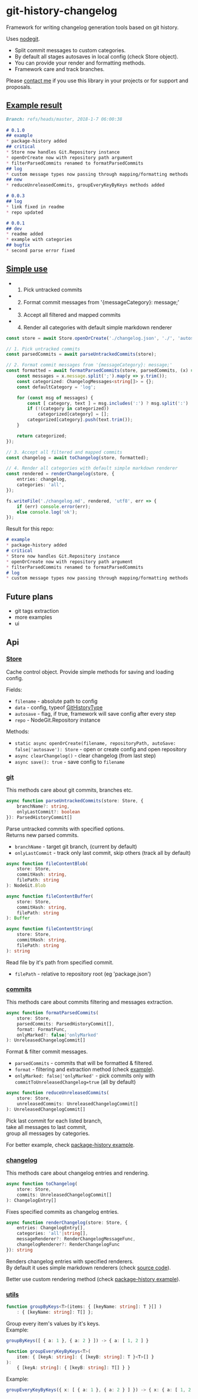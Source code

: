 # git-history-changelog

Framework for writing changelog generation tools based on git history.

Uses [nodegit](http://www.nodegit.org/).

* Split commit messages to custom categories.
* By default all stages autosaves in local config (check Store object).
* You can provide your render and formatting methods.
* Framework care and track branches.

Please [contact me](mailto:morglod@gmail.com?Subject=npm%20git%20history%20changelog) if you use this library in your projects or for support and proposals.

## [Example result](src/example/package-history.ts)
```md
Branch: refs/heads/master, 2018-1-7 06:00:38  
  
# 0.1.0  
## example  
* package-history added  
## critical  
* Store now handles Git.Repository instance  
* openOrCreate now with repository path argument  
* filterParsedCommits renamed to formatParsedCommits  
## log  
* custom message types now passing through mapping/formatting methods  
## new  
* reduceUnreleasedCommits, groupEveryKeyByKeys methods added  

# 0.0.3  
## log  
* link fixed in readme  
* repo updated  

# 0.0.1  
## dev  
* readme added  
* example with categories  
## bugfix  
* second parse error fixed
```

## [Simple use](src/example/example.ts)

* 1. Pick untracked commits
* 2. Format commit messages from '{messageCategory}: message;'
* 3. Accept all filtered and mapped commits
* 4. Render all categories with default simple markdown renderer

```ts
const store = await Store.openOrCreate('./changelog.json', './', 'autosave');

// 1. Pick untracked commits
const parsedCommits = await parseUntrackedCommits(store);

// 2. Format commit messages from '{messageCategory}: message;'
const formatted = await formatParsedCommits(store, parsedCommits, (x) => {
    const messages = x.message.split(';').map(y => y.trim());
    const categorized: ChangelogMessages<string[]> = {};
    const defaultCategory = 'log';

    for (const msg of messages) {
        const [ category, text ] = msg.includes(':') ? msg.split(':') : [ defaultCategory, msg ];
        if (!(category in categorized))
            categorized[category] = [];
        categorized[category].push(text.trim());
    }

    return categorized;
});

// 3. Accept all filtered and mapped commits
const changelog = await toChangelog(store, formatted);

// 4. Render all categories with default simple markdown renderer
const rendered = renderChangelog(store, {
    entries: changelog,
    categories: 'all',
});

fs.writeFile('./changelog.md', rendered, 'utf8', err => {
    if (err) console.error(err);
    else console.log('ok');
});
```

Result for this repo:

```md
# example  
* package-history added  
# critical  
* Store now handles Git.Repository instance  
* openOrCreate now with repository path argument  
* filterParsedCommits renamed to formatParsedCommits  
# log  
* custom message types now passing through mapping/formatting methods  
```

## Future plans

* git tags extraction
* more examples
* ui

## Api

### [Store](src/store.ts)

Cache control object. Provide simple methods for saving and loading config.

Fields:
* `filename` - absolute path to config
* `data` - config, typeof [GitHistoryType](src/types.ts)
* `autosave` - flag, if true, framework will save config after every step
* `repo` - NodeGit.Repository instance

Methods:
* `static async openOrCreate(filename, repositoryPath, autoSave: false|'autosave'): Store` - open or create config and open repository
* `async clearChangelog()` - clear changelog (from last step)
* `async save(): true` - save config to `filename`

### [git](src/git.ts)

This methods care about git commits, branches etc.

```ts
async function parseUntrackedCommits(store: Store, {
    branchName?: string,
    onlyLastCommit?: boolean
}): ParsedHistoryCommit[]
```

Parse untracked commits with specified options.  
Returns new parsed commits.

* `branchName` - target git branch, (current by default)
* `onlyLastCommit` - track only last commit, skip others (track all by default)

```ts
async function fileContentBlob(
    store: Store,
    commitHash: string,
    filePath: string
): NodeGit.Blob

async function fileContentBuffer(
    store: Store,
    commitHash: string,
    filePath: string
): Buffer

async function fileContentString(
    store: Store,
    commitHash: string,
    filePath: string
): string
```

Read file by it's path from specified commit.  
* `filePath` - relative to repository root (eg 'package.json')

### [commits](src/commits.ts)

This methods care about commits filtering and messages extraction.

```ts
async function formatParsedCommits(
    store: Store,
    parsedCommits: ParsedHistoryCommit[],
    format: FormatFunc,
    onlyMarked?: false|'onlyMarked'
): UnreleasedChangelogCommit[]
```

Format & filter commit messages.

* `parsedCommits` - commits that will be formatted & filtered.
* `format` - filtering and extraction method (check [example](src/example/example.ts)).
* `onlyMarked: false|'onlyMarked'` - pick commits only with `commitToUnreleasedChangelog=true` (all by default)

```ts
async function reduceUnreleasedCommits(
    store: Store,
    unreleasedCommits: UnreleasedChangelogCommit[]
): UnreleasedChangelogCommit[]
```

Pick last commit for each listed branch,  
take all messages to last commit,  
group all messages by categories.

For better example, check [package-history example](src/example/package-history.ts).

### [changelog](src/changelog.ts)

This methods care about changelog entries and rendering.

```ts
async function toChangelog(
    store: Store,
    commits: UnreleasedChangelogCommit[]
): ChangelogEntry[]
```

Fixes specified commits as changelog entries.

```ts
async function renderChangelog(store: Store, {
    entries: ChangelogEntry[],
    categories: 'all'|string[],
    messageRenderer?: RenderChangelogMessageFunc,
    changelogRenderer?: RenderChangelogFunc
}): string
```

Renders changelog entries with specified renderers.  
By default it uses simple markdown renderers (check [source code](src/changelog.ts)).

Better use custom rendering method (check [package-history example](src/example/package-history.ts)).

### [utils](src/utils.ts)

```ts
function groupByKeys<T>(items: { [keyName: string]: T }[] )
    : { [keyName: string]: T[] };
```

Group every item's values by it's keys.  
Example:
```ts
groupByKeys([ { a: 1 }, { a: 2 } ]) -> { a: [ 1, 2 ] }
```

```ts
function groupEveryKeyByKeys<T>(
    item: { [keyA: string]: { [keyB: string]: T }<T>[] }
):
    { [keyA: string]: { [keyB: string]: T[] } }
```

Example:
```ts
groupEveryKeyByKeys({ x: [ { a: 1 }, { a: 2 } ] }) -> { x: { a: [ 1, 2 ] } }
```
